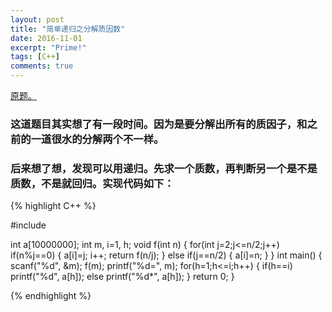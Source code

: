```yaml
---
layout: post
title: "简单递归之分解质因数"
date: 2016-11-01
excerpt: "Prime!"
tags: [C++]
comments: true
---
```


<a href="http://codevs.cn/wiki/solution/?problem_id=1792" style="font-size=25px;">原题。</a>

### 这道题目其实想了有一段时间。因为是要分解出所有的质因子，和之前的一道很水的分解两个不一样。

### 后来想了想，发现可以用递归。先求一个质数，再判断另一个是不是质数，不是就回归。实现代码如下：

{% highlight C++ %}

#include<cstdio>

int a[10000000];
int m, i=1, h;
void f(int n)
{
	for(int j=2;j<=n/2;j++)
	 if(n%j==0)
	 {
	 	a[i]=j;
	 	i++;
	 	return f(n/j);
	 }
	 else if(j==n/2)
	 {
	 	a[i]=n;
	 }
}
int main()
{
	scanf("%d", &m);
	f(m);
	printf("%d=", m);
	for(h=1;h<=i;h++)
	{
		if(h==i)
		 printf("%d", a[h]);
		else
		 printf("%d*", a[h]);
	}
	return 0;
}

{% endhighlight %}

